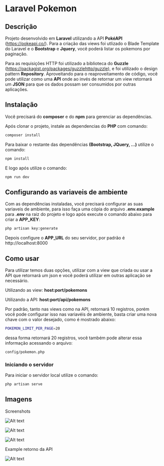 Laravel Pokemon
======

Descrição
------

Projeto desenvolvido em **Laravel** utilizando a API **PokéAPI** (https://pokeapi.co/). Para a criação das views foi utlizado o Blade Template do Laravel e o **Bootstrap** e **Jquery**, você poderá listar os pokemons por paginação.

Para as requisições HTTP foi utilizado a biblioteca do **Guzzle** (https://packagist.org/packages/guzzlehttp/guzzle), e foi utilizado o design pattern **Repository**. Aproveitando para o reaproveitamento de código, você pode utilizar como uma **API** onde ao invés de retornar um view retornará um **JSON** para que os dados possam ser consumidos por outras aplicações.

Instalação
------

Você precisará do **composer** e do **npm** para gerenciar as dependências.

Após clonar o projeto, instale as dependencias do **PHP** com comando:
```bash
composer install
```

Para baixar o restante das dependências **(Bootstrap, JQuery, ...)** utilize o comando:
```bash
npm install
```

E logo após utilize o comando:
```bash
npm run dev
```

Configurando as variaveis de ambiente
------

Com as dependências instaladas, você precisará configurar as suas variaveis de ambiente, para isso faça uma cópia do arquivo **.env.example** para **.env** na raiz do projeto e logo após execute o comando abaixo para criar a **APP_KEY**:
```bash
php artisan key:generate
```

Depois configure o **APP_URL** do seu servidor, por padrão é http://localhost:8000

Como usar
------

Para utilizar temos duas opções, utilizar com a view que criada ou usar a API que retornará um json e você poderá utilizar em outras aplicação se necessário.

Utilizando as view: **host:port/pokemons**

Utilizando a API:   **host:port/api/pokemons**

Por padrão, tanto nas views como na API, retornará 10 registros, porém você pode configurar isso nas variavéis de ambiente, basta criar uma nova chave com o valor desejado, como é mostrado abaixo:
```bash
POKEMON_LIMIT_PER_PAGE=20
```
dessa forma retornará 20 registros, você também pode alterar essa informação acessando o arquivo:
```bash
config/pokemon.php
```

### Iniciando o servidor

Para iniciar o servidor local utilize o comando:
```bash
php artisan serve
```

Imagens
------

Screenshots

![Alt text](/../-/raw/master/screenshots/001.PNG?raw=true "001")

![Alt text](/../-/raw/master/screenshots/002.PNG?raw=true "002")

![Alt text](/../-/raw/master/screenshots/003.PNG?raw=true "003")

Example retorno da API

![Alt text](/../-/raw/master/screenshots/004.PNG?raw=true "004")

